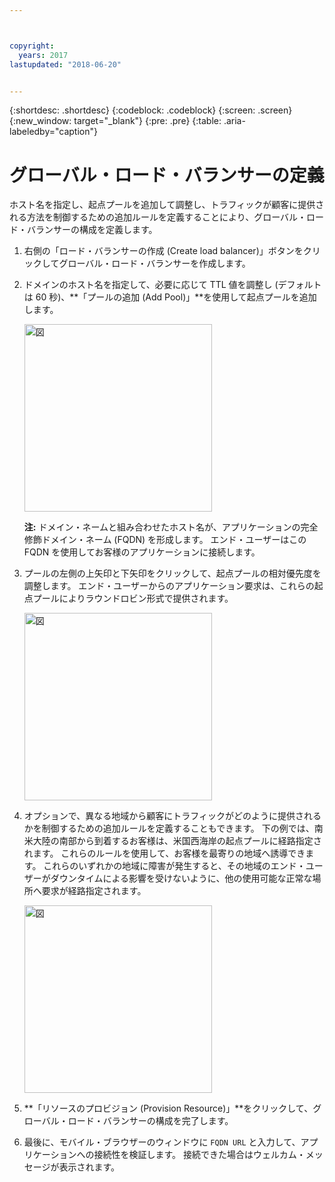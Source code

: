 ```yaml
---



copyright:
  years: 2017
lastupdated: "2018-06-20"


---
```


{:shortdesc: .shortdesc}
{:codeblock: .codeblock}
{:screen: .screen}
{:new_window: target="_blank"}
{:pre: .pre}
{:table: .aria-labeledby="caption"}

# グローバル・ロード・バランサーの定義

ホスト名を指定し、起点プールを追加して調整し、トラフィックが顧客に提供される方法を制御するための追加ルールを定義することにより、グローバル・ロード・バランサーの構成を定義します。

1. 右側の「ロード・バランサーの作成 (Create load balancer)」ボタンをクリックしてグローバル・ロード・バランサーを作成します。  

2. ドメインのホスト名を指定して、必要に応じて TTL 値を調整し (デフォルトは 60 秒)、**「プールの追加 (Add Pool)」**を使用して起点プールを追加します。 

   <img src="images/Reliability11.png" alt="図" style="width: 300px;"/>
   
   **注:** ドメイン・ネームと組み合わせたホスト名が、アプリケーションの完全修飾ドメイン・ネーム (FQDN) を形成します。 エンド・ユーザーはこの FQDN を使用してお客様のアプリケーションに接続します。 
   
3. プールの左側の上矢印と下矢印をクリックして、起点プールの相対優先度を調整します。 エンド・ユーザーからのアプリケーション要求は、これらの起点プールによりラウンドロビン形式で提供されます。 
   
   <img src="images/Reliability12.png" alt="図" style="width: 300px;"/>   
   
4. オプションで、異なる地域から顧客にトラフィックがどのように提供されるかを制御するための追加ルールを定義することもできます。 下の例では、南米大陸の南部から到着するお客様は、米国西海岸の起点プールに経路指定されます。 これらのルールを使用して、お客様を最寄りの地域へ誘導できます。 これらのいずれかの地域に障害が発生すると、その地域のエンド・ユーザーがダウンタイムによる影響を受けないように、他の使用可能な正常な場所へ要求が経路指定されます。 

   <img src="images/Reliability13.png" alt="図" style="width: 300px;"/>   
   
5. **「リソースのプロビジョン (Provision Resource)」**をクリックして、グローバル・ロード・バランサーの構成を完了します。 
6. 最後に、モバイル・ブラウザーのウィンドウに `FQDN URL` と入力して、アプリケーションへの接続性を検証します。 接続できた場合はウェルカム・メッセージが表示されます。
